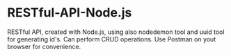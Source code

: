 # RESTful-API-Node.js

RESTful API, created with Node.js, using also nodedemon tool and uuid tool for generating id's. 
Can perform CRUD operations. Use Postman on yout browser for convenience.
